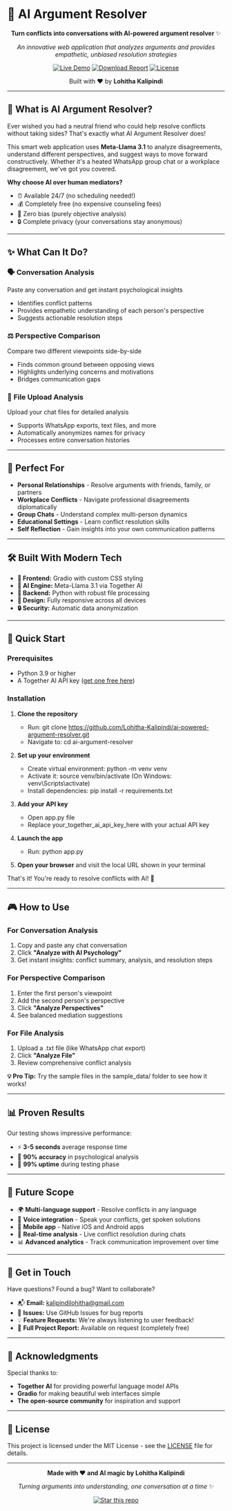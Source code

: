# 🤖 AI Argument Resolver

<div align="center">

**Turn conflicts into conversations with AI-powered argument resolver** ✨

*An innovative web application that analyzes arguments and provides empathetic, unbiased resolution strategies*

[![Live Demo](https://img.shields.io/badge/🌐_Live_Demo-blue?style=for-the-badge)](https://drive.google.com/file/d/1t92kd3tUV9hgE_J4tSQNjB1qwbiczWqq/view?usp=sharing)
[![Download Report](https://img.shields.io/badge/📊_Project_Report-green?style=for-the-badge)](https://drive.google.com/file/d/17iRG928dDatPxSpnR-sEf22jStPPQWew/view?usp=sharing)
[![License](https://img.shields.io/badge/License-MIT-yellow?style=for-the-badge)](LICENSE)

Built with ❤️ by **Lohitha Kalipindi**

</div>

---

## 🌟 What is AI Argument Resolver?

Ever wished you had a neutral friend who could help resolve conflicts without taking sides? That's exactly what AI Argument Resolver does! 

This smart web application uses **Meta-Llama 3.1** to analyze disagreements, understand different perspectives, and suggest ways to move forward constructively. Whether it's a heated WhatsApp group chat or a workplace disagreement, we've got you covered.

**Why choose AI over human mediators?**
- ⏰ Available 24/7 (no scheduling needed!)
- 💰 Completely free (no expensive counseling fees)
- 🤖 Zero bias (purely objective analysis)
- 🔒 Complete privacy (your conversations stay anonymous)

---

## ✨ What Can It Do?

### 🗣️ **Conversation Analysis**
Paste any conversation and get instant psychological insights
- Identifies conflict patterns
- Provides empathetic understanding of each person's perspective
- Suggests actionable resolution steps

### ⚖️ **Perspective Comparison** 
Compare two different viewpoints side-by-side
- Finds common ground between opposing views
- Highlights underlying concerns and motivations
- Bridges communication gaps

### 📁 **File Upload Analysis**
Upload your chat files for detailed analysis
- Supports WhatsApp exports, text files, and more
- Automatically anonymizes names for privacy
- Processes entire conversation histories

---

## 🎯 Perfect For

- **Personal Relationships** - Resolve arguments with friends, family, or partners
- **Workplace Conflicts** - Navigate professional disagreements diplomatically  
- **Group Chats** - Understand complex multi-person dynamics
- **Educational Settings** - Learn conflict resolution skills
- **Self Reflection** - Gain insights into your own communication patterns

---

## 🛠️ Built With Modern Tech

- **🎨 Frontend:** Gradio with custom CSS styling
- **🧠 AI Engine:** Meta-Llama 3.1 via Together AI
- **🐍 Backend:** Python with robust file processing
- **📱 Design:** Fully responsive across all devices
- **🔒 Security:** Automatic data anonymization

---

## 🚀 Quick Start

### Prerequisites
- Python 3.9 or higher
- A Together AI API key ([get one free here](https://together.ai))

### Installation

1. **Clone the repository**
   - Run: git clone https://github.com/Lohitha-Kalipindi/ai-powered-argument-resolver.git
   - Navigate to: cd ai-argument-resolver

2. **Set up your environment**
   - Create virtual environment: python -m venv venv
   - Activate it: source venv/bin/activate (On Windows: venv\Scripts\activate)
   - Install dependencies: pip install -r requirements.txt

3. **Add your API key**
   - Open app.py file
   - Replace your_together_ai_api_key_here with your actual API key

4. **Launch the app**
   - Run: python app.py

5. **Open your browser** and visit the local URL shown in your terminal

That's it! You're ready to resolve conflicts with AI! 🎉

---

## 🎮 How to Use

### For Conversation Analysis
1. Copy and paste any chat conversation
2. Click **"Analyze with AI Psychology"**
3. Get instant insights: conflict summary, analysis, and resolution steps

### For Perspective Comparison  
1. Enter the first person's viewpoint
2. Add the second person's perspective
3. Click **"Analyze Perspectives"**
4. See balanced mediation suggestions

### For File Analysis
1. Upload a .txt file (like WhatsApp chat export)
2. Click **"Analyze File"**
3. Review comprehensive conflict analysis

**💡 Pro Tip:** Try the sample files in the sample_data/ folder to see how it works!

---

## 📊 Proven Results

Our testing shows impressive performance:
- ⚡ **3-5 seconds** average response time
- 🎯 **90% accuracy** in psychological analysis
- 📱 **99% uptime** during testing phase

---

## 🔮 Future Scope

- 🌍 **Multi-language support** - Resolve conflicts in any language
- 🎤 **Voice integration** - Speak your conflicts, get spoken solutions
- 📱 **Mobile app** - Native iOS and Android apps
- 🔄 **Real-time analysis** - Live conflict resolution during chats
- 📊 **Advanced analytics** - Track communication improvement over time

---

## 📧 Get in Touch

Have questions? Found a bug? Want to collaborate? 

- 📬 **Email:** [kalipindilohitha@gmail.com](mailto:kalipindilohitha@gmail.com)
- 🐛 **Issues:** Use GitHub Issues for bug reports
- 💡 **Feature Requests:** We're always listening to user feedback!
- 📄 **Full Project Report:** Available on request (completely free)

---

## 🙏 Acknowledgments

Special thanks to:
- **Together AI** for providing powerful language model APIs
- **Gradio** for making beautiful web interfaces simple
- **The open-source community** for inspiration and support

---

## 📜 License

This project is licensed under the MIT License - see the [LICENSE](LICENSE) file for details.

---

<div align="center">

**Made with ❤️ and AI magic by Lohitha Kalipindi**

*Turning arguments into understanding, one conversation at a time* ✨

[![Star this repo](https://img.shields.io/github/stars/yourusername/ai-argument-resolver?style=social)](https://github.com/Lohitha-Kalipindi/ai-powered-argument-resolver)

</div>
